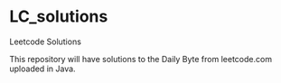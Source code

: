 # LC_solutions
Leetcode Solutions

This repository will have solutions to the Daily Byte from leetcode.com uploaded in Java.
